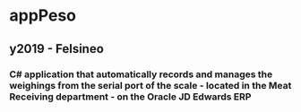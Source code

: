 # appPeso
## y2019 - Felsineo
### C# application that automatically records and manages the weighings from the serial port of the scale - located in the Meat Receiving department - on the Oracle JD Edwards ERP
